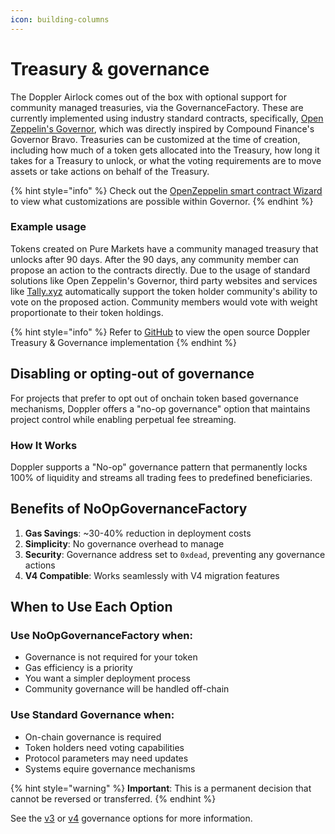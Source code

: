 ```yaml
---
icon: building-columns
---
```


# Treasury & governance

The Doppler Airlock comes out of the box with optional support for community managed treasuries, via the GovernanceFactory. These are currently implemented using industry standard contracts, specifically, [Open Zeppelin's Governor](https://docs.openzeppelin.com/contracts/4.x/api/governance), which was directly inspired by Compound Finance's Governor Bravo. Treasuries can be customized at the time of creation, including how much of a token gets allocated into the Treasury, how long it takes for a Treasury to unlock, or what the voting requirements are to move assets or take actions on behalf of the Treasury.

{% hint style="info" %}
Check out the [OpenZeppelin smart contract Wizard](https://wizard.openzeppelin.com/#governor) to view what customizations are possible within Governor.
{% endhint %}

### Example usage

Tokens created on Pure Markets have a community managed treasury that unlocks after 90 days. After the 90 days, any community member can propose an action to the contracts directly. Due to the usage of standard solutions like Open Zeppelin's Governor, third party websites and services like [Tally.xyz](https://tally.xyz/) automatically support the token holder community's ability to vote on the proposed action. Community members would vote with weight proportionate to their token holdings.

{% hint style="info" %}
Refer to [GitHub](https://github.com/whetstoneresearch/doppler/blob/main/src/Governance.sol) to view the open source Doppler Treasury & Governance implementation
{% endhint %}

## Disabling or opting-out of governance

For projects that prefer to opt out of onchain token based governance mechanisms, Doppler offers a "no-op governance" option that maintains project control while enabling perpetual fee streaming.&#x20;

### How It Works

Doppler supports a "No-op" governance pattern that permanently locks 100% of liquidity and streams all trading fees to predefined beneficiaries.&#x20;

## Benefits of NoOpGovernanceFactory

1. **Gas Savings**: \~30-40% reduction in deployment costs
2. **Simplicity**: No governance overhead to manage
3. **Security**: Governance address set to `0xdead`, preventing any governance actions
4. **V4 Compatible**: Works seamlessly with V4 migration features

## When to Use Each Option

### Use NoOpGovernanceFactory when:

* Governance is not required for your token
* Gas efficiency is a priority
* You want a simpler deployment process
* Community governance will be handled off-chain

### Use Standard Governance when:

* On-chain governance is required
* Token holders need voting capabilities
* Protocol parameters may need updates
* Systems equire governance mechanisms



{% hint style="warning" %}
**Important**: This is a permanent decision that cannot be reversed or transferred.
{% endhint %}

See the [v3](../sdk/references/v3/governance-options.md) or [v4](../sdk/references/v4/governance-options.md) governance options for more information.

